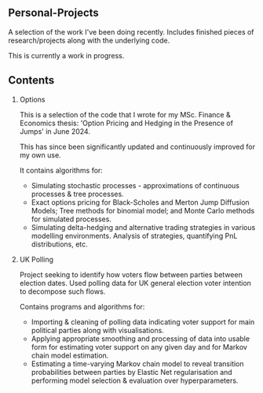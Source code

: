 ## Personal-Projects

A selection of the work I've been doing recently. Includes finished pieces of research/projects along with the underlying code.

This is currently a work in progress.

## Contents

1. Options

    This is a selection of the code that I wrote for my MSc. Finance & Economics thesis: 'Option Pricing and Hedging in the Presence of Jumps' in June 2024.

    This has since been significantly updated and continuously improved for my own use.

    It contains algorithms for:
    - Simulating stochastic processes - approximations of continuous processes & tree processes.
    - Exact options pricing for Black-Scholes and Merton Jump Diffusion Models; Tree methods for binomial model; and Monte Carlo methods for simulated processes.
    - Simulating delta-hedging and alternative trading strategies in various modelling environments. Analysis of strategies, quantifying PnL distributions, etc.
    
2. UK Polling

    Project seeking to identify how voters flow between parties between election dates. Used polling data for UK general election voter intention to decompose such flows.

    Contains programs and algorithms for:
    - Importing & cleaning of polling data indicating voter support for main political parties along with visualisations.
    - Applying appropriate smoothing and processing of data into usable form for estimating voter support on any given day and for Markov chain model estimation.
    - Estimating a time-varying Markov chain model to reveal transition probabilities between parties by Elastic Net regularisation and performing model selection & evaluation over hyperparameters.